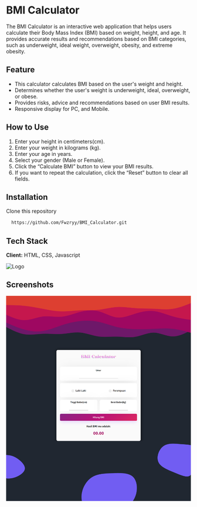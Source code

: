 
# BMI Calculator

The BMI Calculator is an interactive web application that helps users calculate their Body Mass Index (BMI) based on weight, height, and age. It provides accurate results and recommendations based on BMI categories, such as underweight, ideal weight, overweight, obesity, and extreme obesity.

## Feature
 * This calculator calculates BMI based on the user's weight and height.
* Determines whether the user's weight is underweight, ideal, overweight, or obese.
* Provides risks, advice and recommendations based on user BMI results.
* Responsive display for PC, and Mobile.

## How to Use
1. Enter your height in centimeters(cm).
2. Enter your weight in kilograms (kg).
3. Enter your age in years.
4. Select your gender (Male or Female).
5. Click the “Calculate BMI” button to view your BMI results.
6. If you want to repeat the calculation, click the “Reset” button to clear all fields.

## Installation

Clone this repository

```bash
  https://github.com/Fwzryy/BMI_Calculator.git
```
    
## Tech Stack

**Client:** HTML, CSS, Javascript




![Logo](https://camo.githubusercontent.com/822820b8da7a3637b759326de4c2260f43971f38415604562ab908f73c565e51/68747470733a2f2f736b696c6c69636f6e732e6465762f69636f6e733f693d68746d6c2c6373732c6a73)


## Screenshots

![App Screenshot](https://github.com/revou-fundamental-course/5-aug-24-Fwzryy/blob/main/Screenshot.jpg?raw=true)

